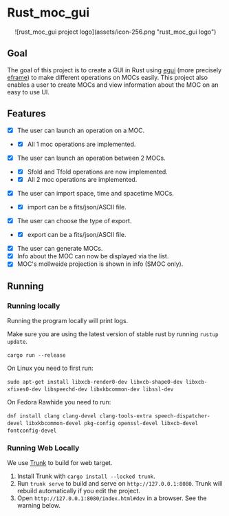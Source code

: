 # Rust_moc_gui

<div style="display: flex; flex-direction: column; align-items: center;">
    <img>
    ![rust_moc_gui project logo](assets/icon-256.png "rust_moc_gui logo")
</div>

## Goal
The goal of this project is to create a GUI in Rust using [egui]("https://crates.io/crates/egui") (more precisely [eframe]("https://crates.io/crates/eframe")) to make different operations on MOCs easily. This project also enables a user to create MOCs and view information about the MOC on an easy to use UI.

## Features
- [X] The user can launch an operation on a MOC.
- - [X] All 1 moc operations are implemented.
- [X] The user can launch an operation between 2 MOCs.
- - [X] Sfold and Tfold operations are now implemented.
- - [X] All 2 moc operations are implemented.
- [X] The user can import space, time and spacetime MOCs.
- - [X] import can be a fits/json/ASCII file.
- [X] The user can choose the type of export.
- - [X] export can be a fits/json/ASCII file.
- [X] The user can generate MOCs.
- [X] Info about the MOC can now be displayed via the list.
- [X] MOC's mollweide projection is shown in info (SMOC only).

## Running

### Running locally

Running the program locally will print logs.

Make sure you are using the latest version of stable rust by running `rustup update`.

`cargo run --release`

On Linux you need to first run:

`sudo apt-get install libxcb-render0-dev libxcb-shape0-dev libxcb-xfixes0-dev libspeechd-dev libxkbcommon-dev libssl-dev`

On Fedora Rawhide you need to run:

`dnf install clang clang-devel clang-tools-extra speech-dispatcher-devel libxkbcommon-devel pkg-config openssl-devel libxcb-devel fontconfig-devel`

### Running Web Locally

We use [Trunk](https://trunkrs.dev/) to build for web target.
1. Install Trunk with `cargo install --locked trunk`.
2. Run `trunk serve` to build and serve on `http://127.0.0.1:8080`. Trunk will rebuild automatically if you edit the project.
3. Open `http://127.0.0.1:8080/index.html#dev` in a browser. See the warning below.